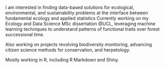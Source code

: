 I am interested in finding data-based solutions for ecological, environmental, and sustainability problems at the interface between fundamental ecology and applied statistics
Currently working on my Ecology and Data Science MSc dissertation @UCL, leveraging machine learning techniques to understand patterns of functional traits over forest successional time. 

Also working on projects revolving biodiversity monitoring, advancing citizen science methods for conservation, and herpetology.

Mostly working in R, including R Markdown and Shiny. 
